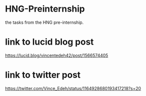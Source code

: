 # HNG-Preinternship
the tasks from the HNG pre-internship.

# link to lucid blog post
https://lucid.blog/vincentedeh42/post/1566574405

# link to twitter post
https://twitter.com/Vince_Edeh/status/1164928680193417218?s=20